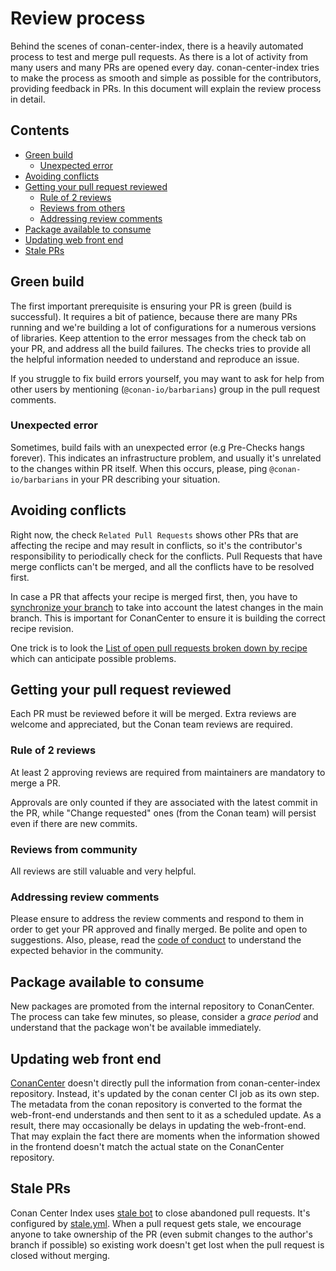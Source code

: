 # Review process

Behind the scenes of conan-center-index, there is a heavily automated process to test and merge pull requests.
As there is a lot of activity from many users and many PRs are opened every day.
conan-center-index tries to make the process as smooth and simple as possible for the contributors, providing feedback in PRs. In this document will explain the review process in detail.

<!-- toc -->
## Contents

  * [Green build](#green-build)
    * [Unexpected error](#unexpected-error)
  * [Avoiding conflicts](#avoiding-conflicts)
  * [Getting your pull request reviewed](#getting-your-pull-request-reviewed)
    * [Rule of 2 reviews](#rule-of-2-reviews)
    * [Reviews from others](#reviews-from-others)
    * [Addressing review comments](#addressing-review-comments)
  * [Package available to consume](#package-available-to-consume)
  * [Updating web front end](#updating-web-front-end)
  * [Stale PRs](#stale-prs)<!-- endToc -->

## Green build

The first important prerequisite is ensuring your PR is green (build is successful).
It requires a bit of patience, because there are many PRs running and we're building a lot of configurations for a numerous versions of libraries.
Keep attention to the error messages from the check tab on your PR, and address all the build failures.
The checks tries to provide all the helpful information needed to understand and reproduce an issue.

If you struggle to fix build errors yourself, you may want to ask for help from other users by mentioning (`@conan-io/barbarians`) group in the pull request comments.

### Unexpected error

Sometimes, build fails with an unexpected error (e.g Pre-Checks hangs forever). This indicates an infrastructure problem, and usually it's unrelated to the changes within PR itself. When this occurs, please, ping `@conan-io/barbarians` in your PR describing your situation.

## Avoiding conflicts

Right now, the check `Related Pull Requests` shows other PRs that are affecting the recipe and may result in conflicts, so it's the contributor's responsibility to periodically check for the conflicts. Pull Requests that have merge conflicts can't be merged, and all the conflicts have to be resolved first.

In case a PR that affects your recipe is merged first, then, you have to [synchronize your branch](https://docs.github.com/en/pull-requests/collaborating-with-pull-requests/working-with-forks/syncing-a-fork) to take into account the latest changes in the main branch. This is important for ConanCenter to ensure it is building the correct recipe revision.

One trick is to look the [List of open pull requests broken down by recipe](https://github.com/conan-io/conan-center-index/discussions/24240) which can anticipate possible problems.

## Getting your pull request reviewed

Each PR must be reviewed before it will be merged. Extra reviews are welcome and appreciated, but the Conan team reviews are required.

### Rule of 2 reviews

At least 2 approving reviews are required from maintainers are mandatory to merge a PR.

Approvals are only counted if they are associated with the latest commit in the PR, while "Change requested" ones (from the Conan team) will persist even if there are new commits.

### Reviews from community

All reviews are still valuable and very helpful.

### Addressing review comments

Please ensure to address the review comments and respond to them in order to get your PR approved and finally merged.
Be polite and open to suggestions. Also, please, read the [code of conduct](code_of_conduct.md) to understand the expected behavior in the community.

## Package available to consume

New packages are promoted from the internal repository to ConanCenter.
The process can take few minutes, so please, consider a *grace period* and understand that the package won't be available immediately.

## Updating web front end

[ConanCenter](https://conan.io/center/) doesn't directly pull the information from conan-center-index
repository.  Instead, it's updated by the conan center CI job as its own step. The metadata from the conan repository is
converted to the format the web-front-end understands and then sent to it as a scheduled update. As a result, there may occasionally be delays in updating the web-front-end.
That may explain the fact there are moments when the information showed in the frontend doesn't match the actual state on the ConanCenter repository.

## Stale PRs

Conan Center Index uses [stale bot](https://github.com/probot/stale) to close abandoned pull requests. It's configured by [stale.yml](../.github/workflows/stale.yml). When a pull request gets stale, we encourage anyone to take ownership of the PR (even submit changes to the author's branch if possible) so existing work doesn't get lost when the pull request is closed without merging.
